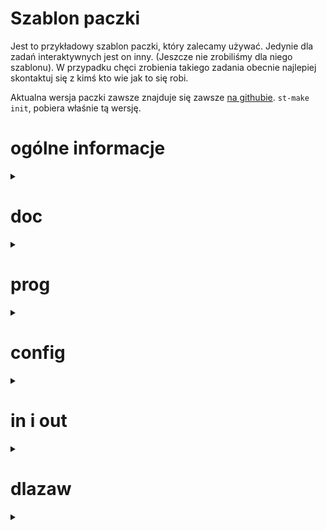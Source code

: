 <!-- Jak nie umiesz otworzyć by łądniej wyglądało, tu jest czytelniej -->
<!-- https://github.com/Stowarzyszenie-Talent/st-make/tree/main/example_package -->

<!-- ---------------------------------------------------------------------- -->
# **Szablon paczki**
Jest to przykładowy szablon paczki, który zalecamy używać.
Jedynie dla zadań interaktywnych jest on inny.
(Jeszcze nie zrobiliśmy dla niego szablonu).
W przypadku chęci zrobienia takiego zadania obecnie najlepiej skontaktuj się z kimś kto wie jak to się robi.

Aktualna wersja paczki zawsze znajduje się zawsze
[na githubie](https://github.com/Stowarzyszenie-Talent/st-make/tree/main/example_package).
`st-make init`, pobiera właśnie tą wersję.

# **ogólne informacje**
<details><summary></summary>

1. Do kompilacji paczki używamy skryptu `st-make`.
Jest on dostępny [na githubie](https://github.com/Stowarzyszenie-Talent/st-make).
1. Każde zadanie ma `tag` - jest to najczęściej 3 literowy skrót.
Wszystkie nazwy plików w paczce zaczynamy od niego.
W przykładowej paczce jest to `abc`.

Skrypt `st-make` je potem kompiluje do pdf, tak samo system sio.

Szablony tych dokumentów są dostępne w paczce.

Do tworzenia treści używamy kilku poleceń z `talentTex.cls`:

- tu będą wkrótce wymienione.

</details> <!-- koniec: ogólne informacje -->


<!-- ---------------------------------------------------------------------- -->
# **doc**
<details><summary></summary>

Ten folder zawiera wszystkie pliki tekstowe (pdf, tex, doc, img, ...).
- `{TAG}zad.tex` - treść zadania, (przyjmowane jest też w wordzie).
- `{TAG}opr.tex` - dokument z opracowaniem zadania.
Posiada wszelkie informacje techniczne o zadaniu.
- `{TAG}opi.tex` - dokument z opisem rozwiązania.

Do kompilacji użyj `st-make doc`.

## talentTex.cls

Jest to nasza klasa używana w plikach `.tex`.
Nadaje ona odpowiedni wygląd dokumentą i udostępnia kilka ułatwień w pisaniu.
Automatycznie tworzy ona nagłówki i stopki.
Wystarczy że stworzymy treść pomiędzy znacznikami `\start` i `\finish`.
Dodatkowo udostępnia następujące rzeczy:

- `\tc{n}` - koloruje na talentowy kolor "n".
- `\plainimg{img1.jpg}` - wstawia obrazek o podanej ścieżce.
- `\img{img1.jpg}{opis}{t/b}` - wstawia obrazek o podanej ścieżce z opisem u góry lub na dole.
Można też `\timg{img1.jpg}{opis}`, `\bimg{img1.jpg}{opis}`.

Komendy stylizujące treść:

- `\start{}` - Rozpoczyna treść, musi być na samym początku treści zadania
- `\finish{}` - Kończy treść, musi być na samym końcu treści zadania
- `\tSection{text}` - Nagłówek w stylu talentu
- `\tNoSkipSection{text}{0pt}` - Jak wyżej, tylko bez odstępu od poprzedniego akapitu
- `\tSmallSection{text}` - Mały nagłówek w stylu talentu
- `\tc{text}` - Styl używany do oznaczania zmiennych
- `\makecompactexample{id}` - dodaje automatycznie test "zad0{id}" z paczki obok siebie.
- `\makestandardexample{id}` - Tak samo, tylko pod sobą.
Przy kompilacji testy są automatycznie czytane z folderów ./in i ./out.
Więc upewnij się że one istnieją.
- `\ocen{\testOcen{}{} ...}` - Lista wszystkich testów ocen
- `\testOcen{text}{text2}` - Pojedyńczy test ocen z opisem
- `\ocenTable{}` - Tabela z podzadaniami
- `\ocenRow{text}` - Pojedyńczy wiersz tabeli: kolejne komórki powinny być rozdzielone znakiem &
- `\ocenElement{text}` - Jeśli chcesz mieć 2 linie w pojedyńczej komórce tabeli


</details> <!-- koniec: doc -->


<!-- ---------------------------------------------------------------------- -->
# **prog**
<details><summary></summary>

W tym katalogu będziemy trzymać wszystkie programy.
Ważną rzeczą jest aby programy **nie miały żadnych warningów**.



<!-- ---------------------------------------------------------------------- -->
<details><summary>rozwiązania</summary>

# rozwiązania

Nazewnictwo:
- `{TAG}.` - **wzorcówka**, np. `abc.cpp`.
Ten program jest wzorcowym i to on generuje nam poprawne odpowiedzi.
- `{TAG}{cyfra}{suffix}.` - rozwiązania poprawne, na przykład `zad.cpp`, `zad2.cpp`, `zad3_alternatywna_wzorcowka.cpp`, `zad104.py`,
- `{TAG}s{cyfra}{suffix}.` - rozwiązania wolne, na przykład `zads1.cpp`, `zads3_brute_n_kwadrat.cpp`, `zads13.py`,
- `{TAG}b{cyfra}{suffix}.` - rozwiązania niepoprawne, na przykład `zadb1.cpp`, `zadb3_heura.cpp`, `zadb10.py`,

Każdy program musi mieć inną nazwę po usunięciu rozszerzeń.

Zalecamy nazywać programy kolejnymi cyframi. `abc.cpp`, `abc2.cpp`, `abc3.cpp`, `abcs1.cpp`, `abcs2.cpp`, `abcb1.cpp`, ...

Generalnie rozwiązania poprawne to takie które działają w odpowiedniej złożoności i dają dobre wyniki (wolny Python też tu należy).
Programy wolne to takie co mają gorszą złożoność czasową i dają dobre wyniki.
Programy błędne to takie co co dają złe wyniki.
Na przykład jak mamy wolny program co daje złe wyniki to damy go do grupy błędnych.

Każdy kod w pierwszych liniach powinien mieć komentarz (taki jak w szablonie).
Dodatkowo kody powinny być czytelne i najlepiej zaopatrzone w komentarze (zwłaszcza wzorcówka).

</details><!-- koniec ## programy -->

<!-- ---------------------------------------------------------------------- -->
<details><summary>ingen</summary>

# ingen
`{TAG}ingen.cpp`

Służy do generowanie plików `.in`.

Ingen powinien:
* Po uruchomieniu (bez żadnych argumentów) wygenerować
  w bieżącym katalogu odpowiednie pliki z danymi wejściowymi.
* Używać liczb losowych z pakietu `oi.h`,
* Każdy test (lub grupa testów) powinna mieć osobnego seeda.
* Być w pełni deterministyczny - na przykład można inicjować
  ziarno generatora liczb losowych stałą wartością.
* Idealnie odzwierciedlać format testu podany w treści.
* Na końcu pliku dawań nową linie, a na końcu wiersza **nie** dawać białych znaków.

</details> <!-- koniec ## ingen -->

<!-- ---------------------------------------------------------------------- -->
<details><summary>inwer</summary>

# inwer
`{TAG}inwer.cpp`

Służy do sprawdzenia czy testy `.in` spełniają założenia z treści.

Inwer powinien:
* Wczytywać pliki wejściowe za pomocą pakietu `oi.h`.
* Zawierać ograniczenia z treści zadania w formie stałych.
  Duże stałe podajemy w sposób czytelny, np. jako iloczyny.
* W przypadku poprawnej weryfikacji ma wypisać `OK`
  oraz, w jednej linii, krótką charakterystykę testu
  (wartości najważniejszych parametrów) i skończyć działanie kodem 0.
  Wypisany komentarz ma na celu upewnienie się, że każda grupa testów
  zawiera testy z wartościami brzegowymi
  (na przykład minimalne i maksymalne ograniczenia na `n`,
  drzewa w postaci ścieżki i gwiazdy, itd).
* Wypisać również numery podzadań, które pasują do tego testu,
  lub nazwy testów ocen, które pasują do tego testu.
  (należy inwerem się upewnić, że testy ocen są dokładnie takie, jak w treści).
* W przypadku błędnej weryfikacji wypisać informację
  o błędzie i kończyć działanie kodem niezerowym.
  Można używać funkcji `assert` a najlepiej `oi_asert` z `oi.h`.
* Sprawdzać, czy dane wejściowe są idealnie zgodne z opisem
  z treści zadania, **z dokładnością do każdego białego znaku**.
  Nie mogą pojawić się żadne zbędne białe znaki.

</details> <!-- koniec ## inwer -->

<!-- ---------------------------------------------------------------------- -->
<details><summary>checkerka</summary>

# checkerka
`abcchk.cpp`

W przypadku zadań z jednoznaczną odpowiedzią, nie dodajemy tego programu. System SIO ma domyślną chekierke, która porównuje odpowiedź z wzorcową.

W przypadku zadań, w których istnieje wiele poprawnych odpowiedzi,
paczka powinno zawierać weryfikator danych wyjściowych.
Należy zwrócić **szczególną** uwagę, aby weryfikator wyjścia działał poprawnie nawet dla bardzo złośliwych danych (np. nie można nic zakładać
o długości ciągów znaków znajdujących się w odpowiedzi zawodnika).
Do każdego komunikatu, który może wypisać weryfikator, powinno istnieć rozwiązanie błędne lub istnieć w programie test jednostkowy, który powoduje wypisanie tego komunikatu.

Weryfikator należy starać się **napisać wydajnie**, gdyż w trakcie zawodów jest on uruchamiany bardzo wiele razy.

Checkerka powinna:
* Być uruchamiane w następujący sposób: `./{TAG}chk wejście wyjście_zawodnika wyjście_wzorcowe`.
* Wczytywać pliki za pomocą pakietu `oi.h`.
* wypisać odpowiedź w następującym formacie:
  * pierwszy wiersz powinien zawierać jedno słowo:
    * `OK` - jeśli odpowiedź jest poprawna, lub
    * `WRONG `-  w przeciwnym przypadku.
  * drugi wiersz (opcjonalnie) powinien zawierać komentarz do
    odpowiedzi zawodnika (np. przyczyny uznania rozwiązania za niepoprawne)
  * trzeci wiersz (opcjonalnie) powinien zawierać jedną liczbę całkowitą
    z przedziału [0, 100] oznaczającą (w procentach) liczbę punktów, którą należy przyznać zawodnikowi za test.
* Pozwala na zbędne białe znaki tylko i wyłącznie na końcu linii i na końcu wyjścia oraz na **brak końca linii na końcu wyjścia** (ważne!).

</details> <!-- koniec ## checkerka -->

<!-- ---------------------------------------------------------------------- -->
<details><summary>oi.h</summary>

# oi.h
Jest to biblioteka ułatwiająca pisanie paczki.
Jednocześnie pozawala uniknąć masy rzeczy.
Jest wymagane by wszystkie operacje robić za jej pomocą.

<!-- ---------------------------------------------------------------------- -->
<details><summary>Scanner (Wczytywanie)</summary>

Są 3 tryby wczytywania danych:

| tryb       | eof              | nl           | destruktor   |
| ---------- | :--------------: | :----------: | :----------: |
| UserOutput | ignoruje nl i ws | ignoruje ws  | wczytuje eof |
| Lax        | ignoruje nl i ws | ignoruje ws  | -            |
| TestInput  | -                | -            | wczytuje eof |

Jak widać służą one do pomijania bądź nie, pustych linii na końcu pliku i białych znaków na końcu linii. 
Oraz czy zostanie na koniec jeszcze wczytany eof.
Uwaga, nadal warto (i zalecamy) wczytywać samemu eof.

Aby móc korzystać z wczytywanie musimy zainicjować scaner:
- ```scaner = oi::Scanner{stdin, oi::Scanner::Mode::[tryb], oi::Lang::[PL/EN]};```
- ```scaner = oi::Scanner(argv[1], oi::Scanner::Mode::[tryb], [scanner_lang]);```

teraz scaner możemy używać jak cin, czyli ```scaner >>```.
Wersje językowe są dostępne tylko te 2, w tych językach będą wypisywane komunikaty związane z wczytywaniem.
Inicjalizowanie skanerów jest już w templatce zakodowane.

Do wywoływania błędów używa on funkcji error(Msg&&... msg)
która, wypisuje błędy podczas wczytywania.
W takim schemacie: ```[mode]Wiersz [last_char_pos.line], [pozycja] [last_char_pos.pos]: [msg]...```

Jego **najważniejszą funkcją jest wczytywanie** i realizuje ją w następujący sposób:

- pojedyńczy znak - ```>> 'x' >> ' '``` -
Pozwala wczytać pojedyńczy konkretny znak.
- EOF (koniec pliku) - ```>> oi::eof``` -
Wczytuje koniec pliku zgodnie z trybem pracy.
- EOL (koniec linii) - ```>> oi::nl``` - 
Wczytuje koniec linii zgodnie z trybem pracy.
- ignorowanie znaków białych - ```>> oi::ignore_ws``` -
Pomija wszystkie znaki białe do następnego znaku.
- linia - ```>> oi::Line(a, b)``` -
Wczytuje cały wiersz do ```string a```, który jest nie dłuższy niż ```size_t b```.
- string - ```>> oi::Str(a, b)``` -
Wczytuje string do ```a``` o maksymalnej długości ```b```.
- char - ```>> oi::Char(a, b)``` -
Wczytuje znak do ```char a``` z podanej puli b gdzie b to string lub tablica charów.
- liczba - ```>> oi::Num(a, b, c)``` -
Wczytuje liczbę ```a``` (int, float, ...) która ma być w podanym zakresie od ```b``` do ```c```.

Podawanie zakresu może wydawać się upierdliwe, ale pozwala zapobiec że ktoś poda nieskończenie długi string.
Albo że przegapimy sprawdzenie czy liczba jest w zakresie.

</details> <!-- koniec ### Scanner (Wczytywanie) -->

<!-- ---------------------------------------------------------------------- -->
<details><summary>CheckerVerdict</summary>

oi.h udostępnia nam obiekt ```checker_verdict``` klasy CheckerVerdict.
Używamy go standardowo ```oi::checker_verdict.[coś]```.
Udostępnia nam poniższe funkcje:

- **exit_ok()** -
Kończy sprawdzanie z sukcesem. 
Zwraca ```OK\n\n100\n```.
- **exit_ok_with_score(int score, Msg&&... msg)** - 
Kończy sprawdzanie z sukcesem z podanym wynikiem i wiadomością/ciami.
Zwraca ```OK\n[msg]...[msg]\n[score]\n```
- **set_partial_score(int score, Msg&&... msg)** -
Ustawia wynik częściowy który zostanie zwrócony gdy nastąpi błąd.
Czyli zamiast 0 punktów otrzyma się tyle ile się przypisało z danym komentarzem.
- **exit_wrong(Msg&&... msg)** -
Kończ sprawdzanie z błędem i daje 0 punktów, chyba, że ustawiono partial_score.
Zwraca ```WRONG\n[msg]...[msg]\n0\n``` lub 
```OK\n[partial_score_msg]; [msg]...[msg]\n[partial_score]\n``` lub
jak nie ma partial_score_msg ```OK\n[msg]...[msg]\n[partial_score]\n``` .

</details> <!-- koniec ### CheckerVerdict -->

<!-- ---------------------------------------------------------------------- -->
<details><summary>checker_test</summary>

oi.h udostępnia możliwość pisania testów do chekerki, by upewnić się że zwraca to co powinna.
Te testy są uruchamiane tylko lokalnie.
Istnieją 2 (raczej) intucyjne sposoby pisania ich.
Zostały one przykładowo zaimplementowane w chekierce.

</details> <!-- koniec checker_test -->


<!-- ---------------------------------------------------------------------- -->
<details><summary>InwerVerdict</summary>

oi.h udostępnia nam obiekt ```inwer_verdict``` klasy InwerVerdict.
Używamy go jako strumień wyjścia, a mianowicie:
```oi::inwer_verdict.[coś] << [msg]```.
Gdzie ```msg``` to wiadomość którą chcemy pokazać przed zakończeniem.
Natomiast ```coś``` to jedna z podanych opcji:

- **exit_ok()** - Kończy program pomyślnie.
- **exit_wrong()** - Kończy program z błędem.

My będziemy używać tylko ```oi::inwer_verdict.exit_ok() << [msg]```.
Druga opcja jest używana systemowo i będziemy ją zgłaszać np. przez ```oi::bug(Msg&&... msg)```.

</details> <!-- koniec ### InwerVerdict -->

<!-- ---------------------------------------------------------------------- -->
<details><summary>bug</summary>

Wywołując ```oi::bug(Msg&&... msg)```, program zakończy się niepowodzeniem.
Wyświetli on wtedy podaną wiadomość/ci.

</details> <!-- koniec ### bug -->

<!-- ---------------------------------------------------------------------- -->
<details><summary>oi_assert</summary>

Działa podobnie do zwykłego asserta.
Wywołując ```oi_assert(condition, ...);```, sprawdzi nasze założenie, a jak będzie błędne to poda dokładny komunikat co jest nie tak.
Wypisze on ```[FILE]:[LINE]: [func]: Assertion '[condition]' failed.``` lub
```[FILE]:[LINE]: [func]: Assertion '[condition]' failed: [msg]...```

</details> <!-- koniec ### oi_assert -->

<!-- ---------------------------------------------------------------------- -->
<details><summary>Random</summary>

Służy do losowania wartości i jest wymagane go używać zamiast zwykłego rand.
On zapewnia, że liczby są rzeczywiście (pseudo)losowe.
Klasa ```Random``` udostępnia nam:

- **Random(uint_fast64_t seed = 5489)**
- **void shuffle(T& container)** 
- **operator()(T min, T max)**

Tak więc aby utworzyć obiekt robimy ```rng = oi::Random{seed};```. 
Aby zmienić seed nadpisujemy ```rng = oi::Random(seed);```. 
Aby użyć robimy ```rng(min, max);```. 
Pod wartości min i max podstawiamy zakres z jakiego chcemy wylosowac wartość. Obsługiwane są wszystkie typy numeryczne (int, float, char, ...).
Możemy również pomieszać jakiś kontener robiąc ```rng.shuffle(container)```.

</details> <!-- koniec ### Random -->

</details> <!-- koniec ##oi.h -->
</details> <!-- koniec # prog -->


<!-- ---------------------------------------------------------------------- -->
# **config**
<details><summary></summary>

Wszystkie informacje opisane tu są też opisane w configu.

For more options see: [link to github](https://github.com/sio2project/sinol-make/blob/main/example_package/config.yml).
Or here are some basic ones.


<details><summary>Interactive tasks</summary>

Extra compilation arguments can be defined in `extra_compile_args` key.
Each language can have different extra arguments.
Additional files used in compilation can be defined in `extra_compilation_files` key.
They are copied to the directory where the source code is compiled.
All languages have the same additional files.
```
extra_compilation_args:
   cpp: ['abclib.cpp']

extra_compilation_files: ['abclib.cpp', 'abclib.h']
```

</details> <!-- koniec Interactive tasks -->


<details><summary>Time</summary>

```
time_limit: 1000 # ms

time_limits:
  2: 2000
  5: 7000
```
More precise time limit for each group or test can be defined in `time_limits` key.
The more precise time limit has higher priority (first group, then global time limit).

</details> <!-- koniec Time -->


<details><summary>Memory</summary>

```
memory_limit: 262144 # kB

memory_limits:
  3: 131072
  4: 131072
```
More precise memory limits can be defined in `memory_limits` key.
Same as with time limits, the more precise memory limit has higher priority.

</details> <!-- koniec Memory -->


<details><summary>Title</summary>

```
title: Przykładowy tytuł
```
Task title visible in the system.
If there are Polish characters, they should be written for better readability.

</details> <!-- koniec Title -->


<details><summary>Scores</summary>

```
scores:
  1: 20
  2: 80
```
Number of points for each group can be defined in `scores` key.
If this key is not specified, then all groups have the same number of points.
(if number of groups doesn't divide 100, then the last groups will have the remaining points).
Group 0 always has zero points.

</details> <!-- koniec Scores -->


<details><summary>Task ID</summary>

```
sinol_task_id: abc
```
This key represents the short name (consisting of 3 letters) of the task.
The names of files in `prog/`, `doc/`, `in/` and `out/` directories have to start with this task id.
This key is only used by `st-make`: running `st-make export` creates
an archive with the proper name, which sio2 uses as the task id.

</details> <!-- koniec Task ID -->


<details><summary>Contest type</summary>

```
sinol_contest_type: talent
```
sinol-make can behave differently depending on the value of `sinol_contest_type` key.
Mainly, it affects how points are calculated.
If the key is not specified, then (in st-make) `talent` is used. In sinol-make (OI version) is used 'default'.

</details> <!-- koniec Contest type -->


<details><summary>expected scores</summary>

```
sinol_expected_scores: {}
```
st-make can check if the solutions run as expected when using `run` command.
Key `sinol_expected_scores` defines expected scores for each solution on each tests.
There should be no reason to change this key manually.
It is automatically generated and managed by st-make.

</details> <!-- koniec expected scores -->

</details> <!-- koniec # config -->

# in i out
<details><summary></summary>

Są to foldery, w których znajdują się testy.
Testy nazywamy `{TAG}{grupa}{nr_testu}.{in/out}`.

Grupa:
- 0, ocen - są to testy wstępne, nie liczą się do oceny i uczestnik ma do nich dostęp na zawodach.
- 1,2,... - jest to grupa, punkty za nią dostaniemy jak przejdą wszystkie testy z danej grupy.

nr_testu to kolejne litery alfabetu.
A jak się skończą to dwie: a, ... z, aa, ab, ...

Przykładowe nazwy to: `abc0a.in`, `abc1a.in`, `abc1b.out`, `abc3z.in`, `abc3aa.in`.

Ciekawą formą nazywania jest też `{TAG}{grupa}t{nr}`, np `abc1t1.in`, jednak nie chce się przyjąć.

**Testy ocen** - anomalią od tego są używane kiedyś testy ocen.
Testy opisane jako `{TAG}{liczba}ocen.in` są zaliczne jako **testy wstępne**.
Na przykład `abc1ocen.in`, `abc2ocen.out`.
Obecnie można dawać po prostu `0a`, `0b`, ... `0e`, a w treści dać tylko np a i b.

Testy są tworzone przez `abcingen.cpp`.
Takie testy będą tworzone dopiero na systemie, więc foldery będą najczęściej puste.
Możemy jednak sami dodać testy które nie są generowane i one tu będą się znajdować.

</details> <!-- koniec: in i out -->


# dlazaw
<details><summary></summary>

W tym folderze są trzymane pliki dla zawodników.
Między innymi przydaje się w zadaniach interaktywnych gdzie jest udostępniana nam jakaś biblioteczka.

**Uwaga** testów ocen tu nie dajemy, je uczestnik dostaje automatycznie na zawodach.

</details> <!-- koniec: dlazaw -->